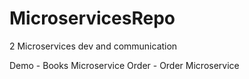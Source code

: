 # MicroservicesRepo
2 Microservices dev and communication

Demo - Books Microservice
Order - Order Microservice

